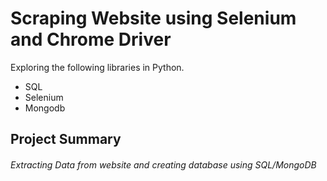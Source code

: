 # Scraping Website using Selenium and Chrome Driver


Exploring the following libraries in Python.
- SQL
- Selenium
- Mongodb

## Project Summary
###### Extracting Data from website and creating database using SQL/MongoDB